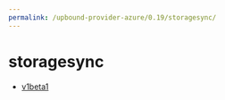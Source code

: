 ```yaml
---
permalink: /upbound-provider-azure/0.19/storagesync/
---
```


# storagesync



* [v1beta1](v1beta1/index.md)